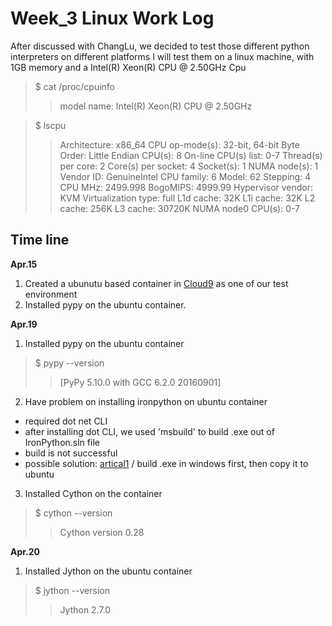 # Week_3 Linux Work Log

After discussed with ChangLu, we decided to test those different python interpreters on different platforms
I will test them on a linux machine, with 1GB memory and a Intel(R) Xeon(R) CPU @ 2.50GHz Cpu
>$ cat /proc/cpuinfo
>>model name: Intel(R) Xeon(R) CPU @ 2.50GHz

>$ lscpu
>>Architecture:          x86_64
CPU op-mode(s):        32-bit, 64-bit
Byte Order:            Little Endian
CPU(s):                8
On-line CPU(s) list:   0-7
Thread(s) per core:    2
Core(s) per socket:    4
Socket(s):             1
NUMA node(s):          1
Vendor ID:             GenuineIntel
CPU family:            6
Model:                 62
Stepping:              4
CPU MHz:               2499.998
BogoMIPS:              4999.99
Hypervisor vendor:     KVM
Virtualization type:   full
L1d cache:             32K
L1i cache:             32K
L2 cache:              256K
L3 cache:              30720K
>>NUMA node0 CPU(s):     0-7

## Time line
**Apr.15**
1. Created a ubunutu based container in [Cloud9](https://ide.c9.io/aimsecond/cs263-18s-ucsb) as one of our test environment
2. Installed pypy on the ubuntu container.

**Apr.19**
1. Installed pypy on the ubuntu container
>$ pypy --version
>>[PyPy 5.10.0 with GCC 6.2.0 20160901]
2. Have problem on installing ironpython on ubuntu container
- required dot net CLI
- after installing dot CLI, we used 'msbuild' to build .exe out of IronPython.sln file
- build is not successful
- possible solution: [artical1](https://stackoverflow.com/questions/45664694/instaling-ironpython-for-linux) / build .exe in windows first, then copy it to ubuntu
3. Installed Cython on the container
>$ cython --version
>>Cython version 0.28

**Apr.20**
1. Installed Jython on the ubuntu container
>$ jython --version
>>Jython 2.7.0